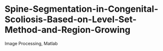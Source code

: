 # Spine-Segmentation-in-Congenital-Scoliosis-Based-on-Level-Set-Method-and-Region-Growing
Image Processing, Matlab
